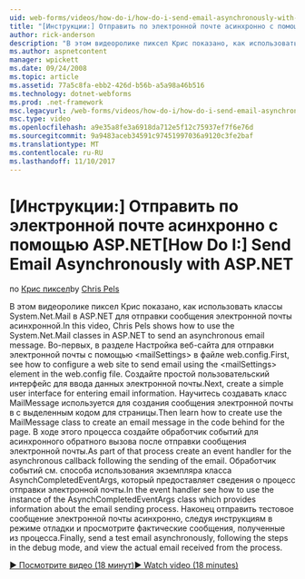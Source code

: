 ```yaml
---
uid: web-forms/videos/how-do-i/how-do-i-send-email-asynchronously-with-aspnet
title: "[Инструкции:] Отправить по электронной почте асинхронно с помощью ASP.NET | Документы Microsoft"
author: rick-anderson
description: "В этом видеоролике пиксел Крис показано, как использовать классы System.Net.Mail в ASP.NET для отправки сообщения электронной почты асинхронной. Во-первых в разделе Настройка веб-сайт..."
ms.author: aspnetcontent
manager: wpickett
ms.date: 09/24/2008
ms.topic: article
ms.assetid: 77a5c8fa-ebb2-426d-b56b-a5a98a46b516
ms.technology: dotnet-webforms
ms.prod: .net-framework
msc.legacyurl: /web-forms/videos/how-do-i/how-do-i-send-email-asynchronously-with-aspnet
msc.type: video
ms.openlocfilehash: a9e35a8fe3a6918da712e5f12c75937ef7f6e76d
ms.sourcegitcommit: 9a9483aceb34591c97451997036a9120c3fe2baf
ms.translationtype: MT
ms.contentlocale: ru-RU
ms.lasthandoff: 11/10/2017
---
```

<a name="how-do-i-send-email-asynchronously-with-aspnet"></a><span data-ttu-id="81776-104">[Инструкции:] Отправить по электронной почте асинхронно с помощью ASP.NET</span><span class="sxs-lookup"><span data-stu-id="81776-104">[How Do I:] Send Email Asynchronously with ASP.NET</span></span>
====================
<span data-ttu-id="81776-105">по [Крис пиксел](https://twitter.com/chrispels)</span><span class="sxs-lookup"><span data-stu-id="81776-105">by [Chris Pels](https://twitter.com/chrispels)</span></span>

<span data-ttu-id="81776-106">В этом видеоролике пиксел Крис показано, как использовать классы System.Net.Mail в ASP.NET для отправки сообщения электронной почты асинхронной.</span><span class="sxs-lookup"><span data-stu-id="81776-106">In this video, Chris Pels shows how to use the System.Net.Mail classes in ASP.NET to send an asynchronous email message.</span></span> <span data-ttu-id="81776-107">Во-первых, в разделе Настройка веб-сайта для отправки электронной почты с помощью &lt;mailSettings&gt; в файле web.config.</span><span class="sxs-lookup"><span data-stu-id="81776-107">First, see how to configure a web site to send email using the &lt;mailSettings&gt; element in the web.config file.</span></span> <span data-ttu-id="81776-108">Создайте простой пользовательский интерфейс для ввода данных электронной почты.</span><span class="sxs-lookup"><span data-stu-id="81776-108">Next, create a simple user interface for entering email information.</span></span> <span data-ttu-id="81776-109">Научитесь создавать класс MailMessage используется для создания сообщения электронной почты в с выделенным кодом для страницы.</span><span class="sxs-lookup"><span data-stu-id="81776-109">Then learn how to create use the MailMessage class to create an email message in the code behind for the page.</span></span> <span data-ttu-id="81776-110">В ходе этого процесса создайте обработчик событий для асинхронного обратного вызова после отправки сообщения электронной почты.</span><span class="sxs-lookup"><span data-stu-id="81776-110">As part of that process create an event handler for the asynchronous callback following the sending of the email.</span></span> <span data-ttu-id="81776-111">Обработчик событий см. способа использования экземпляра класса AsynchCompletedEventArgs, который предоставляет сведения о процесс отправки электронной почты.</span><span class="sxs-lookup"><span data-stu-id="81776-111">In the event handler see how to use the instance of the AsynchCompletedEventArgs class which provides information about the email sending process.</span></span> <span data-ttu-id="81776-112">Наконец отправить тестовое сообщение электронной почты асинхронно, следуя инструкциям в режиме отладки и просмотрите фактические сообщения, полученные из процесса.</span><span class="sxs-lookup"><span data-stu-id="81776-112">Finally, send a test email asynchronously, following the steps in the debug mode, and view the actual email received from the process.</span></span>

[<span data-ttu-id="81776-113">&#9654; Посмотрите видео (18 минут)</span><span class="sxs-lookup"><span data-stu-id="81776-113">&#9654; Watch video (18 minutes)</span></span>](https://channel9.msdn.com/Blogs/ASP-NET-Site-Videos/how-do-i-send-email-asynchronously-with-aspnet)
